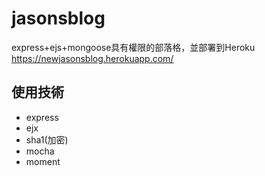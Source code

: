 # jasonsblog

express+ejs+mongoose具有權限的部落格，並部署到Heroku
https://newjasonsblog.herokuapp.com/

## 使用技術
- express
- ejx
- sha1(加密)
- mocha
- moment
